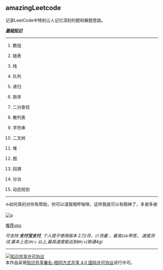 ## amazingLeetcode

记录LeetCode中特别让人记忆深刻的题和解题思路。

[***基础知识***](https://github.com/googege/AMAC)
***
1. 数组

1. 链表

1. 栈

1. 队列

1. 递归

1. 排序

1. 二分查找

1. 散列表

1. 字符串

1. 二叉树

1. 堆

1. 图

1. 回溯

1. 分治

1. 动态规划
***
☕️如何真的对你有帮助，你可以请我喝杯咖啡，这样我就可以有精神了，多谢多谢

![p](https://raw.githubusercontent.com/googege/Files/master/donate.png)

[推荐vps](https://app.cloudcone.com/?ref=2525)

*可支持 **支付宝支付**, 个人提子使用版本 2刀/月，`1T`流量 ，最高`1Gb`带宽， 速度测试:基本上在`1M/s` 以上,最高速度能达到`8M/s`(联通4g)*

---
<a rel="license" href="http://creativecommons.org/licenses/by-sa/4.0/"><img alt="知识共享许可协议" style="border-width:0" src="https://i.creativecommons.org/l/by-sa/4.0/88x31.png" /></a><br />本作品采用<a rel="license" href="http://creativecommons.org/licenses/by-sa/4.0/">知识共享署名-相同方式共享 4.0 国际许可协议</a>进行许可。
